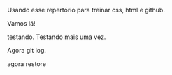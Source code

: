 Usando esse repertório para treinar css, html e github.

Vamos lá!

testando.
Testando mais uma vez.

Agora git log.

agora restore